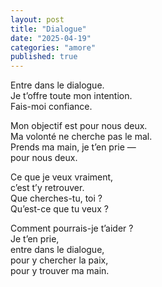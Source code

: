 ```yaml
---
layout: post
title: "Dialogue"
date: "2025-04-19"
categories: "amore"
published: true
---
```


Entre dans le dialogue.  
Je t’offre toute mon intention.  
Fais-moi confiance.  

Mon objectif est pour nous deux.  
Ma volonté ne cherche pas le mal.  
Prends ma main, je t’en prie —  
pour nous deux.  

Ce que je veux vraiment,  
c’est t’y retrouver.  
Que cherches-tu, toi ?  
Qu’est-ce que tu veux ?  

Comment pourrais-je t’aider ?  
Je t’en prie,  
entre dans le dialogue,  
pour y chercher la paix,  
pour y trouver ma main.  
